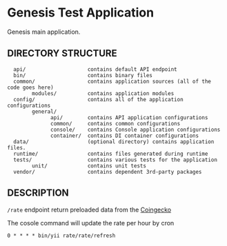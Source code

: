 Genesis Test Application
============================

Genesis main application.

DIRECTORY STRUCTURE
-------------------

      api/                    contains default API endpoint
      bin/                    contains binary files 
      common/                 contains application sources (all of the code goes here)
            modules/          contains application modules
      config/                 contains all of the application configurations
            general/
                  api/        contains API application configurations
                  common/     contains common configurations
                  console/    contains Console application configurations
                  container/  contains DI container configurations
      data/                   (optional directory) contains application files.
      runtime/                contains files generated during runtime
      tests/                  contains various tests for the application
            unit/             contains unit tests
      vendor/                 contains dependent 3rd-party packages

DESCRIPTION
------------

`/rate` endpoint return preloaded data from the [Coingecko](https://api.coingecko.com)

The cosole command will update the rate per hour by cron

~~~
0 * * * * bin/yii rate/rate/refresh
~~~
